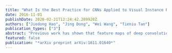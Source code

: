 ```yaml
---
title: "What Is the Best Practice for CNNs Applied to Visual Instance Retrieval?"
date: 2016-11-01
publishDate: 2020-02-21T12:24:42.289928Z
authors: ["Jiedong Hao", "Jing Dong", "Wei Wang", "Tieniu Tan"]
publication_types: ["3"]
abstract: "Previous work has shown that feature maps of deep convolutional neural networks (CNNs) can be interpreted as feature representation of a particular image region. Features aggregated from these feature maps have been exploited for image retrieval tasks and achieved state-of-the-art performances in recent years. The key to the success of such methods is the feature representation. However, the different factors that impact the effectiveness of features are still not explored thoroughly. There are much less discussion about the best combination of them. The main contribution of our paper is the thorough evaluations of the various factors that affect the discriminative ability of the features extracted from CNNs. Based on the evaluation results, we also identify the best choices for different factors and propose a new multi-scale image feature representation method to encode the image effectively. Finally, we show that the proposed method generalises well and outperforms the state-of-the-art methods on four typical datasets used for visual instance retrieval."
featured: false
publication: "*arXiv preprint arXiv:1611.01640*"
---
```


